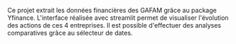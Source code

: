 Ce projet extrait les données financières des GAFAM grâce au package Yfinance. 
L'interface réalisée avec streamlit permet de visualiser l'évolution des actions de ces 4 entreprises. Il est possible d'effectuer des analyses comparatives grâce au sélecteur de dates. 
